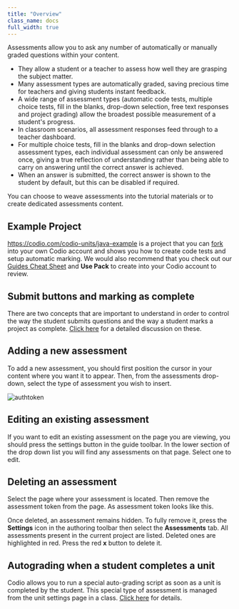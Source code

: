 ```yaml
---
title: "Overview"
class_name: docs
full_width: true
---
```


Assessments allow you to ask any number of automatically or manually graded questions within your content. 

- They allow a student or a teacher to assess how well they are grasping the subject matter.
- Many assessment types are automatically graded, saving precious time for teachers and giving students instant feedback.
- A wide range of assessment types (automatic code tests, multiple choice tests, fill in the blanks, drop-down selection, free text responses and project grading) allow the broadest possible measurement of a student's progress.
- In classroom scenarios, all assessment responses feed through to a teacher dashboard.
- For multiple choice tests, fill in the blanks and drop-down selection assessment types, each individual assessment can only be answered once, giving a true reflection of understanding rather than being able to carry on answering until the correct answer is achieved.
- When an answer is submitted, the correct answer is shown to the student by default, but this can be disabled if required.

You can choose to weave assessments into the tutorial materials or to create dedicated assessments content.

## Example Project
https://codio.com/codio-units/java-example is a project that you can [fork](/docs/ide/features/fork/) into your own Codio account and shows you how to create code tests and setup automatic marking. We would also recommend that you check out our [Guides Cheat Sheet](https://codio.com/home/starter-packs/cb114a27-d88e-4b74-a2a0-518ccb30dc44/) and **Use Pack** to create into your Codio account to review. 


## Submit buttons and marking as complete
There are two concepts that are important to understand in order to control the way the student submits questions and the way a student marks a project as complete. [Click here](/docs/content/authoring/assessments/submitcomplete) for a detailed discussion on these.

## Adding a new assessment
To add a new assessment, you should first position the cursor in your content where you want it to appear. Then, from the assessments drop-down, select the type of assessment you wish to insert.

<img alt="authtoken" src="/img/docs/guides/add_assessment.png" class="simple"/>

## Editing an existing assessment
If you want to edit an existing assessment on the page you are viewing, you should press the settings button in the guide toolbar. In the lower section of the drop down list you will find any assessments on that page. Select one to edit.

## Deleting an assessment
Select the page where your assessment is located. Then remove the assessment token from the page. As assessment token looks like this.

Once deleted, an assessment remains hidden. To fully remove it, press the **Settings** icon in the authoring toolbar then select the **Assessments** tab. All assessments present in the current project are listed. Deleted ones are highlighted in red. Press the red **x** button to delete it.

## Autograding when a student completes a unit
Codio allows you to run a special auto-grading script as soon as a unit is completed by the student. This special type of assessment is managed from the unit settings page in a class. [Click here](/docs/classes/unitmanagement/settings-info/autograde/) for details.
